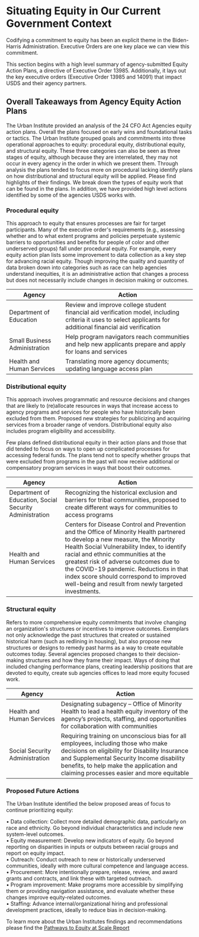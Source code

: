 # Situating Equity in Our Current Government Context
Codifying a commitment to equity has been an explicit theme in the Biden-Harris Administration. Executive Orders are one key place we can view this commitment. 

This section begins with a high level summary of agency-submitted Equity Action Plans, a directive of Executive Order 13985. Additionally, it lays out the key executive orders (Executive Order 13985 and 14091) that impact USDS and their agency partners.

## Overall Takeaways from Agency Equity Action Plans
The Urban Institute provided an analysis of the 24 CFO Act Agencies equity action plans. Overall the plans focused on early wins and foundational tasks or tactics. The Urban Institute grouped goals and commitments into three operational approaches to equity: procedural equity, distributional equity, and structural equity. These three categories can also be seen as three stages of equity, although because they are interrelated, they may not occur in every agency in the order in which we present them. Through analysis the plans tended to focus more on procedural lacking identify plans on how distributional and structural equity will be applied. Please find highlights of their findings. We break down the types of equity work that can be found in the plans. In addition, we have provided high level actions identified by some of the agencies USDS works with. 

### Procedural equity
This approach to equity that ensures processes are fair for target participants. Many of the executive order's requirements (e.g., assessing whether and to what extent programs and policies perpetuate systemic barriers to opportunities and benefits for people of color and other underserved groups) fall under procedural equity. For example, every equity action plan lists some improvement to data collection as a key step for advancing racial equity. Though improving the quality and quantity of data broken down into categories such as race can help agencies understand inequities, it is an administrative action that changes a process but does not necessarily include changes in decision making or outcomes.

|     Agency                           |     Action                                                                                                                                                                |
|--------------------------------------|---------------------------------------------------------------------------------------------------------------------------------------------------------------------------|
|     Department of Education          |     Review and improve college student financial aid verification model, including criteria it uses to select applicants for additional   financial aid verification    |
|     Small Business Administration    |     Help program navigators reach communities and help new  applicants prepare and apply for loans and services                                                          |
|     Health and Human Services        |     Translating more agency documents; updating language access plan                                                                                                      |

### Distributional equity
This approach involves programmatic and resource decisions and changes that are likely to (re)allocate resources in ways that increase access to agency programs and services for people who have historically been excluded from them. Proposed new strategies for publicizing and acquiring services from a broader range of vendors. Distributional equity also includes program eligibility and accessibility. 

Few plans defined distributional equity in their action plans and those that did tended to focus on ways to open up complicated processes for accessing federal funds.  The plans tend not to specify whether groups that were excluded from programs in the past will now receive additional or compensatory program services in ways that boost their outcomes. 

|     Agency                                                     |     Action                                                                                                                                                                                                                                                                                                                                                                                                               |
|----------------------------------------------------------------|--------------------------------------------------------------------------------------------------------------------------------------------------------------------------------------------------------------------------------------------------------------------------------------------------------------------------------------------------------------------------------------------------------------------------|
|     Department of Education, Social Security Administration    |     Recognizing the historical exclusion and barriers for tribal communities, proposed to create different ways for communities to access programs                                                                                                                                                                                                                                                                   |
|     Health and Human Services                                  |     Centers for Disease Control and Prevention and the Office of Minority Health partnered to develop a new measure, the Minority Health Social Vulnerability   Index, to identify racial and ethnic communities at the greatest risk of adverse outcomes due to the COVID-19 pandemic. Reductions in that index score should correspond to improved well-being and result from newly targeted investments.    |

### Structural equity
Refers to more comprehensive equity commitments that involve changing an organization's structures or incentives to improve outcomes. Exemplars not only acknowledge the past structures that created or sustained historical harm (such as redlining in housing), but also propose new structures or designs to remedy past harms as a way to create equitable outcomes today. Several agencies proposed changes to their decision-making structures and how they frame their impact. Ways of doing that included changing performance plans, creating leadership positions that are devoted to equity, create sub agencies offices to lead more equity focused work.  

|     Agency                            |     Action                                                                                                                                                                                                                                                                            |
|---------------------------------------|---------------------------------------------------------------------------------------------------------------------------------------------------------------------------------------------------------------------------------------------------------------------------------------|
|     Health and Human Services         |     Designating subagency – Office of Minority Health to lead a health equity inventory of the agency’s projects, staffing, and opportunities for collaboration with communities                                                                                                  |
|     Social Security Administration    |     Requiring training on unconscious bias for all employees, including those who make decisions on eligibility for Disability Insurance and Supplemental Security Income disability benefits, to help make the application and claiming processes easier and more equitable    |

### Proposed Future Actions 
The Urban Institute identified the below proposed areas of focus to continue prioritizing equity:     
    
•	Data collection: Collect more detailed demographic data, particularly on race and ethnicity. Go beyond individual characteristics and include new system-level outcomes.    
•	Equity measurement: Develop new indicators of equity. Go beyond reporting on disparities in inputs or outputs between racial groups and report on equity impact.    
•	Outreach: Conduct outreach to new or historically underserved communities, ideally with more cultural competence and language access.    
•	Procurement: More intentionally prepare, release, review, and award grants and contracts, and link these with targeted outreach.    
•	Program improvement: Make programs more accessible by simplifying them or providing navigation assistance, and evaluate whether these changes improve equity-related outcomes.    
•	Staffing: Advance internal/organizational hiring and professional development practices, ideally to reduce bias in decision-making.    

To learn more about the Urban Institutes findings and recommendations please find the [Pathways to Equity at Scale Report](https://www.urban.org/research/publication/pathways-equity)
